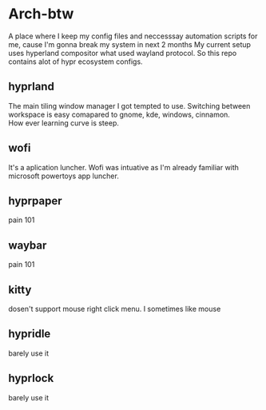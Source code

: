 # Arch-btw
A place where I keep my config files and neccesssay automation scripts for me,  cause I'm gonna break my system in next 2 months
My current setup uses hyperland compositor what used wayland protocol. So this repo contains alot of hypr ecosystem configs.

## hyprland
The main tiling window manager I got tempted to use. Switching between workspace is easy comapared to gnome, kde, windows, cinnamon.  
How ever learning curve is steep. 

## wofi
It's a aplication luncher. Wofi was intuative as I'm already familiar with microsoft powertoys app luncher.   

## hyprpaper
pain 101
## waybar
pain 101
## kitty
dosen't support mouse right click menu. I sometimes like mouse

## hypridle
barely use it
## hyprlock
barely use it
